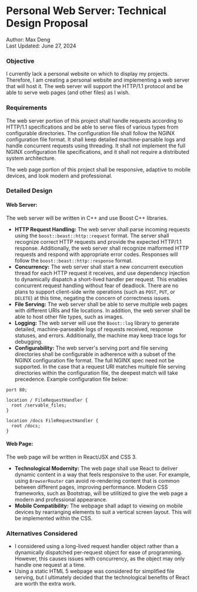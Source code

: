 # Personal Web Server: Technical Design Proposal
Author: Max Deng  
Last Updated: June 27, 2024

### Objective
I currently lack a personal website on which to display my projects. Therefore, I am creating a personal website and implementing a web server that will host it. The web server will support the HTTP/1.1 protocol and be able to serve web pages (and other files) as I wish.

### Requirements
The web server portion of this project shall handle requests according to HTTP/1.1 specifications and be able to serve files of various types from configurable directories. The configuration file shall follow the NGINX configuration file format. It shall keep detailed machine-parsable logs and handle concurrent requests using threading. It shall not implement the full NGINX configuration file specifications, and it shall not require a distributed system architecture.

The web page portion of this project shall be responsive, adaptive to mobile devices, and look modern and professional.

### Detailed Design

#### Web Server:

The web server will be written in C++ and use Boost C++ libraries. 

- **HTTP Request Handling:** The web server shall parse incoming requests using the `boost::beast::http::request` format. The server shall recognize correct HTTP requests and provide the expected HTTP/1.1 response. Additionally, the web server shall recognize malformed HTTP requests and respond with appropriate error codes. Responses will follow the `boost::beast::http::response` format.
- **Concurrency:** The web server shall start a new concurrent execution thread for each HTTP request it receives, and use dependency injection to dynamically dispatch a short-lived handler per request. This enables concurrent request handling without fear of deadlock. There are no plans to support client-side write operations (such as `POST`, `PUT`, or `DELETE`) at this time, negating the concern of correctness issues.
- **File Serving:** The web server shall be able to serve multiple web pages with different URIs and file locations. In addition, the web server shall be able to host other file types, such as images. 
- **Logging:** The web server will use the `Boost::log` library to generate detailed, machine-parseable logs of requests received, response statuses, and errors. Additionally, the machine may keep trace logs for debugging.
- **Configurability:** The web server's serving port and file serving directories shall be configurable in adherence with a subset of the NGINX configuration file format. The full NGINX spec need not be supported. In the case that a request URI matches multiple file serving directories within the configuration file, the deepest match will take precedence. Example configuration file below:
```
port 80;

location / FileRequestHandler {
  root /servable_files;
}

location /docs FileRequestHandler {
  root /docs;
}
```

#### Web Page:

The web page will be written in React/JSX and CSS 3.

- **Technological Modernity:** The web page shall use React to deliver dynamic content in a way that feels responsive to the user. For example, using `BrowserRouter` can avoid re-rendering content that is common between different pages, improving performance. Modern CSS frameworks, such as Bootstrap, will be utilitized to give the web page a modern and professional appearance.
- **Mobile Compatibility:** The webpage shall adapt to viewing on mobile devices by rearranging elements to suit a vertical screen layout. This will be implemented within the CSS.

### Alternatives Considered
- I considered using a long-lived request handler object rather than a dynamically dispatched per-request object for ease of programming. However, this causes issues with concurrency, as the object may only handle one request at a time.
- Using a static HTML 5 webpage was considered for simplified file serving, but I ultimately decided that the technological benefits of React are worth the extra work.